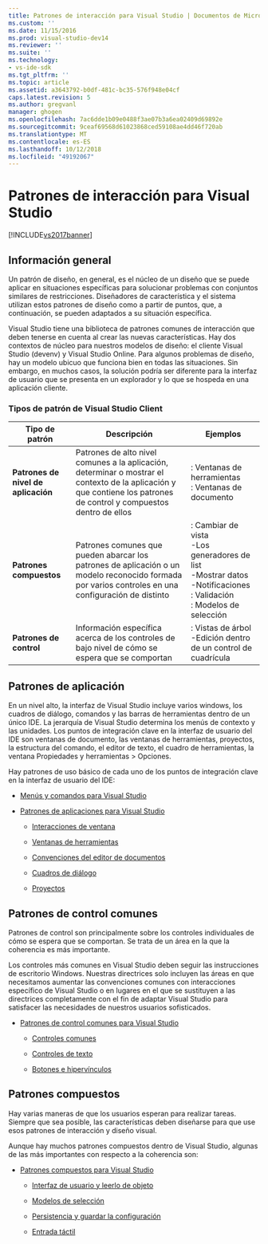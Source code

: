 ```yaml
---
title: Patrones de interacción para Visual Studio | Documentos de Microsoft
ms.custom: ''
ms.date: 11/15/2016
ms.prod: visual-studio-dev14
ms.reviewer: ''
ms.suite: ''
ms.technology:
- vs-ide-sdk
ms.tgt_pltfrm: ''
ms.topic: article
ms.assetid: a3643792-b0df-481c-bc35-576f948e04cf
caps.latest.revision: 5
ms.author: gregvanl
manager: ghogen
ms.openlocfilehash: 7ac6dde1b09e0488f3ae07b3a6ea02409d69892e
ms.sourcegitcommit: 9ceaf69568d61023868ced59108ae4dd46f720ab
ms.translationtype: MT
ms.contentlocale: es-ES
ms.lasthandoff: 10/12/2018
ms.locfileid: "49192067"
---
```

# <a name="interaction-patterns-for-visual-studio"></a>Patrones de interacción para Visual Studio
[!INCLUDE[vs2017banner](../../includes/vs2017banner.md)]

## <a name="overview"></a>Información general  
 Un patrón de diseño, en general, es el núcleo de un diseño que se puede aplicar en situaciones específicas para solucionar problemas con conjuntos similares de restricciones. Diseñadores de característica y el sistema utilizan estos patrones de diseño como a partir de puntos, que, a continuación, se pueden adaptados a su situación específica.  
  
 Visual Studio tiene una biblioteca de patrones comunes de interacción que deben tenerse en cuenta al crear las nuevas características. Hay dos contextos de núcleo para nuestros modelos de diseño: el cliente Visual Studio (devenv) y Visual Studio Online. Para algunos problemas de diseño, hay un modelo ubicuo que funciona bien en todas las situaciones. Sin embargo, en muchos casos, la solución podría ser diferente para la interfaz de usuario que se presenta en un explorador y lo que se hospeda en una aplicación cliente.  
  
### <a name="visual-studio-client-pattern-types"></a>Tipos de patrón de Visual Studio Client  
  
|Tipo de patrón|Descripción|Ejemplos|  
|------------------|-----------------|--------------|  
|**Patrones de nivel de aplicación**|Patrones de alto nivel comunes a la aplicación, determinar o mostrar el contexto de la aplicación y que contiene los patrones de control y compuestos dentro de ellos|: Ventanas de herramientas<br />: Ventanas de documento|  
|**Patrones compuestos**|Patrones comunes que pueden abarcar los patrones de aplicación o un modelo reconocido formada por varios controles en una configuración de distinto|: Cambiar de vista<br />-Los generadores de list<br />-Mostrar datos<br />-Notificaciones<br />: Validación<br />: Modelos de selección|  
|**Patrones de control**|Información específica acerca de los controles de bajo nivel de cómo se espera que se comportan|: Vistas de árbol<br />-Edición dentro de un control de cuadrícula|  
  
## <a name="application-patterns"></a>Patrones de aplicación  
 En un nivel alto, la interfaz de Visual Studio incluye varios windows, los cuadros de diálogo, comandos y las barras de herramientas dentro de un único IDE. La jerarquía de Visual Studio determina los menús de contexto y las unidades. Los puntos de integración clave en la interfaz de usuario del IDE son ventanas de documento, las ventanas de herramientas, proyectos, la estructura del comando, el editor de texto, el cuadro de herramientas, la ventana Propiedades y herramientas > Opciones.  
  
 Hay patrones de uso básico de cada uno de los puntos de integración clave en la interfaz de usuario del IDE:  
  
-   [Menús y comandos para Visual Studio](../../extensibility/ux-guidelines/menus-and-commands-for-visual-studio.md)  
  
-   [Patrones de aplicaciones para Visual Studio](../../extensibility/ux-guidelines/application-patterns-for-visual-studio.md)  
  
    -   [Interacciones de ventana](../../extensibility/ux-guidelines/application-patterns-for-visual-studio.md#BKMK_WindowInteractions)  
  
    -   [Ventanas de herramientas](../../extensibility/ux-guidelines/application-patterns-for-visual-studio.md#BKMK_ToolWindows)  
  
    -   [Convenciones del editor de documentos](../../extensibility/ux-guidelines/application-patterns-for-visual-studio.md#BKMK_DocumentEditorConventions)  
  
    -   [Cuadros de diálogo](../../extensibility/ux-guidelines/application-patterns-for-visual-studio.md#BKMK_Dialogs)  
  
    -   [Proyectos](../../extensibility/ux-guidelines/application-patterns-for-visual-studio.md#BKMK_Projects)  
  
## <a name="common-control-patterns"></a>Patrones de control comunes  
 Patrones de control son principalmente sobre los controles individuales de cómo se espera que se comportan. Se trata de un área en la que la coherencia es más importante.  
  
 Los controles más comunes en Visual Studio deben seguir las instrucciones de escritorio Windows. Nuestras directrices solo incluyen las áreas en que necesitamos aumentar las convenciones comunes con interacciones específico de Visual Studio o en lugares en el que se sustituyen a las directrices completamente con el fin de adaptar Visual Studio para satisfacer las necesidades de nuestros usuarios sofisticados.  
  
-   [Patrones de control comunes para Visual Studio](../../extensibility/ux-guidelines/common-control-patterns-for-visual-studio.md)  
  
    -   [Controles comunes](../../extensibility/ux-guidelines/common-control-patterns-for-visual-studio.md#BKMK_CommonControls)  
  
    -   [Controles de texto](../../extensibility/ux-guidelines/common-control-patterns-for-visual-studio.md#BKMK_TextControls)  
  
    -   [Botones e hipervínculos](../../extensibility/ux-guidelines/common-control-patterns-for-visual-studio.md#BKMK_ButtonsAndHyperlinks)  
  
## <a name="composite-patterns"></a>Patrones compuestos  
 Hay varias maneras de que los usuarios esperan para realizar tareas. Siempre que sea posible, las características deben diseñarse para que use esos patrones de interacción y diseño visual.  
  
 Aunque hay muchos patrones compuestos dentro de Visual Studio, algunas de las más importantes con respecto a la coherencia son:  
  
-   [Patrones compuestos para Visual Studio](../../extensibility/ux-guidelines/composite-patterns-for-visual-studio.md)  
  
    -   [Interfaz de usuario y leerlo de objeto](../../extensibility/ux-guidelines/composite-patterns-for-visual-studio.md#BKMK_OnObjectUI)  
  
    -   [Modelos de selección](../../extensibility/ux-guidelines/composite-patterns-for-visual-studio.md#BKMK_SelectionModels)  
  
    -   [Persistencia y guardar la configuración](../../extensibility/ux-guidelines/composite-patterns-for-visual-studio.md#BKMK_PersistenceAndSavingSettings)  
  
    -   [Entrada táctil](../../extensibility/ux-guidelines/composite-patterns-for-visual-studio.md#BKMK_TouchInput)

